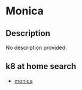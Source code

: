 # Monica

## Description

No description provided.

## k8 at home search

- [monica](https://nanne.dev/k8s-at-home-search/#/monica)
